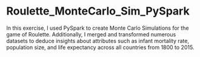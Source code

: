 # Roulette_MonteCarlo_Sim_PySpark
In this exercise, I used PySpark to create Monte Carlo Simulations for the game of Roulette. Additionally, I merged and transformed numerous datasets to deduce insights about attributes such as infant mortality rate, population size, and life expectancy across all countries from 1800 to 2015. 
